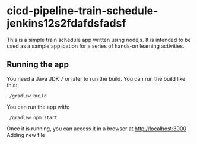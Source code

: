 # cicd-pipeline-train-schedule-jenkins12s2fdafdsfadsf 

This is a simple train schedule app written using nodejs. It is intended to be used as a sample application for a series of hands-on learning activities.

## Running the app

You need a Java JDK 7 or later to run the build. You can run the build like this:

    ./gradlew build

You can run the app with:

    ./gradlew npm_start

Once it is running, you can access it in a browser at [http://localhost:3000](http://localhost:3000)
Adding new file
